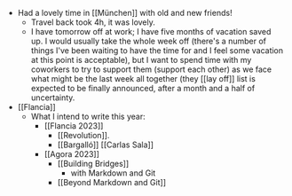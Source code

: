 - Had a lovely time in [[München]] with old and new friends!
  - Travel back took 4h, it was lovely.
  - I have tomorrow off at work; I have five months of vacation saved up. I would usually take the whole week off (there's a number of things I've been waiting to have the time for and I feel some vacation at this point is acceptable), but I want to spend time with my coworkers to try to support them (support each other) as we face what might be the last week all together (they [[lay off]] list is expected to be finally announced, after a month and a half of uncertainty.
- [[Flancia]]
  - What I intend to write this year:
    - [[Flancia 2023]]
      - [[Revolution]].
      - [[Bargalló]] [[Carlas Sala]]
    - [[Agora 2023]]
      - [[Building Bridges]]
        - with Markdown and Git
      - [[Beyond Markdown and Git]]
